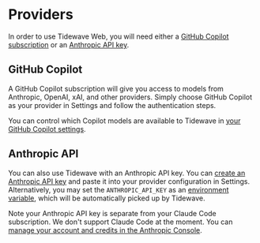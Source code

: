 # Providers

In order to use Tidewave Web, you will need either a [GitHub Copilot subscription](https://github.com/features/copilot) or an [Anthropic API key](https://anthropic.com/api).

## GitHub Copilot

A GitHub Copilot subscription will give you access to models from Anthropic, OpenAI, xAI, and other providers. Simply choose GitHub Copilot as your provider in Settings and follow the authentication steps.

You can control which Copilot models are available to Tidewave in [your GitHub Copilot settings](https://github.com/settings/copilot).

## Anthropic API

You can also use Tidewave with an Anthropic API key. You can [create an Anthropic API key](https://console.anthropic.com/settings/keys) and paste it into your provider configuration in Settings. Alternatively, you may set the `ANTHROPIC_API_KEY` as an [environment variable](https://en.wikipedia.org/wiki/Environment_variable), which will be automatically picked up by Tidewave.

Note your Anthropic API key is separate from your Claude Code subscription. We don't support Claude Code at the moment. You can [manage your account and credits in the Anthropic Console](https://console.anthropic.com/settings/billing).
